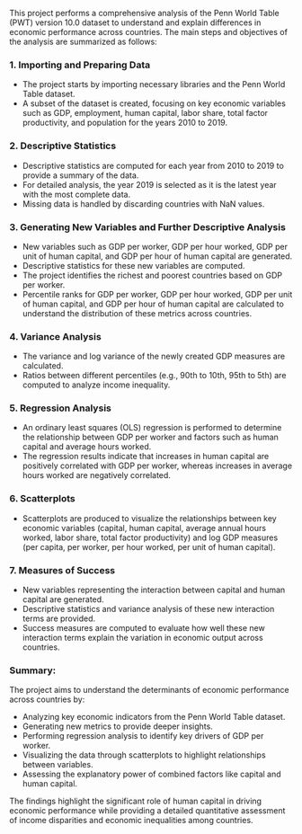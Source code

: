 This project performs a comprehensive analysis of the Penn World Table (PWT) version 10.0 dataset to understand and explain differences in economic performance across countries. The main steps and objectives of the analysis are summarized as follows:

### 1. **Importing and Preparing Data**
- The project starts by importing necessary libraries and the Penn World Table dataset.
- A subset of the dataset is created, focusing on key economic variables such as GDP, employment, human capital, labor share, total factor productivity, and population for the years 2010 to 2019.

### 2. **Descriptive Statistics**
- Descriptive statistics are computed for each year from 2010 to 2019 to provide a summary of the data.
- For detailed analysis, the year 2019 is selected as it is the latest year with the most complete data.
- Missing data is handled by discarding countries with NaN values.

### 3. **Generating New Variables and Further Descriptive Analysis**
- New variables such as GDP per worker, GDP per hour worked, GDP per unit of human capital, and GDP per hour of human capital are generated.
- Descriptive statistics for these new variables are computed.
- The project identifies the richest and poorest countries based on GDP per worker.
- Percentile ranks for GDP per worker, GDP per hour worked, GDP per unit of human capital, and GDP per hour of human capital are calculated to understand the distribution of these metrics across countries.

### 4. **Variance Analysis**
- The variance and log variance of the newly created GDP measures are calculated.
- Ratios between different percentiles (e.g., 90th to 10th, 95th to 5th) are computed to analyze income inequality.

### 5. **Regression Analysis**
- An ordinary least squares (OLS) regression is performed to determine the relationship between GDP per worker and factors such as human capital and average hours worked.
- The regression results indicate that increases in human capital are positively correlated with GDP per worker, whereas increases in average hours worked are negatively correlated.

### 6. **Scatterplots**
- Scatterplots are produced to visualize the relationships between key economic variables (capital, human capital, average annual hours worked, labor share, total factor productivity) and log GDP measures (per capita, per worker, per hour worked, per unit of human capital).

### 7. **Measures of Success**
- New variables representing the interaction between capital and human capital are generated.
- Descriptive statistics and variance analysis of these new interaction terms are provided.
- Success measures are computed to evaluate how well these new interaction terms explain the variation in economic output across countries.

### Summary:
The project aims to understand the determinants of economic performance across countries by:
- Analyzing key economic indicators from the Penn World Table dataset.
- Generating new metrics to provide deeper insights.
- Performing regression analysis to identify key drivers of GDP per worker.
- Visualizing the data through scatterplots to highlight relationships between variables.
- Assessing the explanatory power of combined factors like capital and human capital.

The findings highlight the significant role of human capital in driving economic performance while providing a detailed quantitative assessment of income disparities and economic inequalities among countries.
